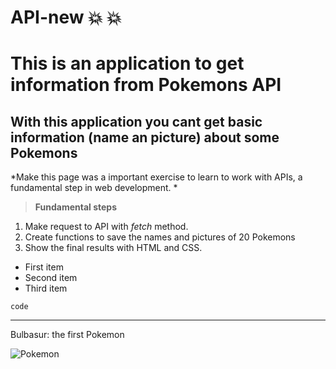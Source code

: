# API-new :boom: :collision:
# This is an application to get information from Pokemons API
## With this application you cant get basic information (name an picture) about some Pokemons


*Make this page was a important exercise to learn to work with APIs,
a fundamental step in web development. *

>  **Fundamental steps**

1. Make request to API with *fetch* method. 
2. Create functions to save the names and pictures of 20 Pokemons
3. Show the final results with HTML and CSS.

- First item
- Second item
- Third item

`code`

---

Bulbasur: the first Pokemon

![Pokemon](http://i.imgur.com/J9ynKU9.png)
